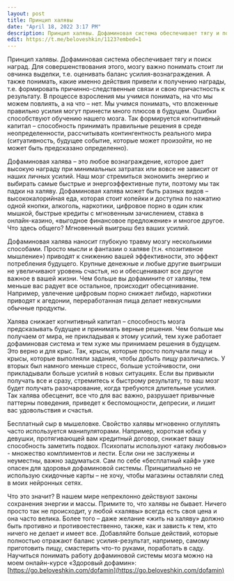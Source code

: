 ```yaml
---
layout: post
title: Принцип халявы
date: "April 18, 2022 3:17 PM"
description: Принцип халявы. Дофаминовая система обеспечивает тягу и поиск наград. Для совершенствования этого, мозгу важно понимать стоит ли овчинка выделки, т.е. оценивать баланс усилия-вознаграждения. А также понимать, какие именно действия привели к получению награды, т.е. формировать причинно-следственные связи и свою причастность к результату.
edit: https://t.me/beloveshkin/1123?embed=1
---
```


Принцип халявы. Дофаминовая система обеспечивает тягу и поиск наград. Для совершенствования этого, мозгу важно понимать стоит ли овчинка выделки, т.е. оценивать баланс усилия-вознаграждения. А также понимать, какие именно действия привели к получению награды, т.е. формировать причинно-следственные связи и свою причастность к результату. В процессе взросления мы учимся понимать, на что мы можем повлиять, а на что – нет. Мы учимся понимать, что вложенные правильно усилия могут принести много плюсов в будущем. Ошибки способствуют обучению нашего мозга. Так формируется когнитивный капитал – способность принимать правильные решения в среде неопределенности, рассчитывать контингентность реального мира (ситуативность, будущее событие, которые может произойти, но не может быть предсказано определенно).

Дофаминовая халява – это любое вознаграждение, которое дает высокую награду при минимальных затратах или вовсе не зависит от наших личных усилий. Наш мозг стремиться экономить энергию и выбирать самые быстрые и энергоэффективные пути, поэтому мы так падки на халяву. Дофаминовая халява может быть разных видов – высококалорийная еда, которая стоит копейки и доступна по нажатию одной кнопки, алкоголь, наркотики, цифровое порно в один клик мышкой, быстрые кредиты с мгновенным зачислением, ставка в онлайн-казино, «выгодное финансовое предложение» и многое другое. Что здесь общего? Мгновенный выигрыш без ваших усилий.

Дофаминовая халява наносит глубокую травму мозгу несколькими способами. Просто мысли и фантазии о халяве (т.н. «позитивное мышление») приводят к снижению вашей эффективности, это эффект потребления будущего. Крупные денежные и любые другие выигрыши не увеличивают уровень счастья, но и обесценивают все другое важное в вашей жизни. Чем больше вы дофамините от халявы, тем меньше вас радует все остальное, происходит обесценивание. Например, увлечение цифровым порно снижает либидо, наркотики приводят к агедонии, переработанная пища делает невкусными обычные продукты.

Халява снижает когнитивный капитал – способность мозга предсказывать будущее и принимать верные решения. Чем больше мы получаем от мира, не прикладывая к этому усилий, тем хуже работает дофаминовая система и тем хуже мы принимаем решения в будущем. Это верно и для крыс. Так, крысы, которые просто получали пищу и крысы, которые выполняли задания, чтобы добыть пищу различались. У вторых был намного меньше стресс, больше устойчивости, они прикладывали больше усилий в новых ситуациях. Если вы привыкли получать все и сразу, стремитесь к быстрому результату, то ваш мозг будет получать разочарование, когда требуются длительные усилия. Так халява обесценит, все что для вас важно, разрушает привычные паттерны поведения, приведет к беспомощности, депресии, и лишит вас удовольствия и счастья.

Бесплатный сыр в мышеловке. Свойство халявы мгновенно оглуплять часто используется манипуляторами. Например, короткая юбка у девушки, протягивающей вам кредитный договор, снижает вашу способность заметить подвох. Психопаты используют «атаку любовью» - множество комплиментов и лести. Если они не заслужены и неуместны, важно задуматься. Сам по себе «бесплатный кайф» уже опасен для здоровья дофаминовой системы. Принципиально не использую скидочные карты – не хочу, чтобы магазины оставляли след в моих нейронных сетях.

Что это значит? В нашем мире непреклонно действуют законы сохранения энергии и массы. Примите то, что халявы не бывает. Ничего просто так не происходит, у любой «халявы» всегда есть своя цена и она часто велика. Более того – даже желание «жить на халяву» должно быть противно и противоестественно, также, как и зависть к тем, кто ничего не делает и имеет все. Добавляйте больше действий, которые полностью отражают баланс усилия-результат, например, самому приготовить пищу, смастерить что-то руками, поработать в саду. Научиться понимать работу дофаминовой системы мозга можно на моем онлайн-курсе «Здоровый дофамин»: [https://go.beloveshkin.com/dofamin](https://go.beloveshkin.com/dofamin)